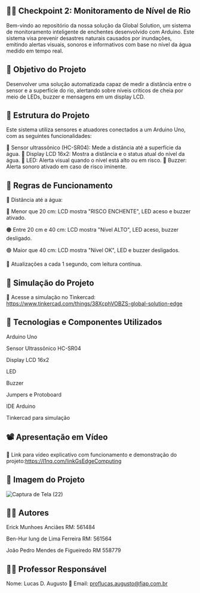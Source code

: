 ## 🌊🚨 Checkpoint 2: Monitoramento de Nível de Rio 

Bem-vindo ao repositório da nossa solução da Global Solution, um sistema de monitoramento inteligente de enchentes desenvolvido com Arduino. Este sistema visa prevenir desastres naturais causados por inundações, emitindo alertas visuais, sonoros e informativos com base no nível da água medido em tempo real.

## 🎯 Objetivo do Projeto
Desenvolver uma solução automatizada capaz de medir a distância entre o sensor e a superfície do rio, alertando sobre níveis críticos de cheia por meio de LEDs, buzzer e mensagens em um display LCD.

## 🧭 Estrutura do Projeto
Este sistema utiliza sensores e atuadores conectados a um Arduino Uno, com as seguintes funcionalidades:

🔹 Sensor ultrassônico (HC-SR04): Mede a distância até a superfície da água.
🔹 Display LCD 16x2: Mostra a distância e o status atual do nível da água.
🔹 LED: Alerta visual quando o nível está alto ou em risco.
🔹 Buzzer: Alerta sonoro ativado em caso de risco iminente.


## 🚦 Regras de Funcionamento
📏 Distância até a água:

🔴 Menor que 20 cm: LCD mostra "RISCO ENCHENTE", LED aceso e buzzer ativado.

🟠 Entre 20 cm e 40 cm: LCD mostra "Nível ALTO", LED aceso, buzzer desligado.

🟢 Maior que 40 cm: LCD mostra "Nível OK", LED e buzzer desligados.

📢 Atualizações a cada 1 segundo, com leitura contínua.

## 🧪 Simulação do Projeto
📍 Acesse a simulação no Tinkercad: https://www.tinkercad.com/things/38XcphVOBZS-global-solution-edge


## 🧰 Tecnologias e Componentes Utilizados
Arduino Uno

Sensor Ultrassônico HC-SR04

Display LCD 16x2

LED

Buzzer

Jumpers e Protoboard

IDE Arduino

Tinkercad para simulação

## 📽️ Apresentação em Vídeo
🎥 Link para vídeo explicativo com funcionamento e demonstração do projeto:https://l1nq.com/linkGsEdgeComputing

## 📸 Imagem do Projeto
![Captura de Tela (22)](https://github.com/user-attachments/assets/fd1f7e6c-1860-4172-bab3-bc2f1d0229de)



## 👨‍💻 Autores
Erick Munhoes Anciães RM: 561484

Ben-Hur Iung de Lima Ferreira RM: 561564

João Pedro Mendes de Figueiredo RM 558779

## 👨‍🏫 Professor Responsável
Nome: Lucas D. Augusto
📧 Email: proflucas.augusto@fiap.com.br
